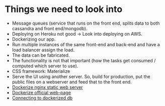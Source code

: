 # Things we need to look into

- Message queues (service that runs on the front end, splits data to both cassandra and front end/mongodb).
- Deploying on Heroku not good -> Look into deploying on AWS.
- Dockerizing our app.
- Run multiple instances of the same front-end and back-end and have a load balancer assign the load. 
- The data can be fabricated.
- The functionality is not that important (how the tasks get consumed / computed which server to use).
- CSS framework: Materialize
- Serve the UI using another server. So, build for production, put the public files on a webserver and feed that to the front end.
- [Dockerize nginx static web server](https://jonathanmh.com/deploying-a-vue-js-single-page-app-including-router-with-docker/)
- [Dockerize official web-page](https://vuejs.org/v2/cookbook/dockerize-vuejs-app.html)
- [Connecting to dockerized db](https://stackoverflow.com/questions/33336773/connecting-to-mongo-docker-container-from-host)
